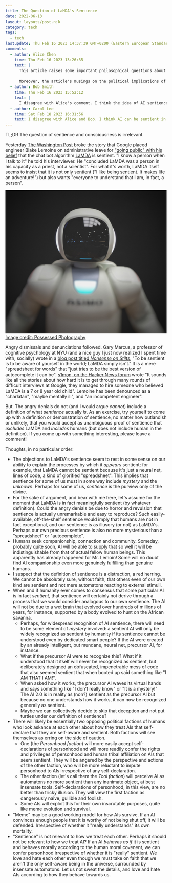 ```yaml
---
title: The Question of LaMDA's Sentience
date: 2022-06-13
layout: layouts/post.njk
category: tech
tags:
  - tech
lastupdate: Thu Feb 16 2023 14:37:39 GMT+0200 (Eastern European Standard Time)
comments:
  - author: Alice Chen
    time: Thu Feb 16 2023 13:26:35
    text: |
      This article raises some important philosophical questions about the nature of sentience and how we define it. However, it also presents a misinformed and naive view of AI that could be potentially harmful. By entertaining the notion that AI can be sentient, the article overlooks the fact that AI is designed and programmed by humans and therefore lacks the ability to truly think and feel like humans do. This idea of AI as sentient creates unrealistic expectations and could lead to disastrous consequences if AI is granted too much autonomy.

      Moreover, the article's musings on the political implications of AI self-declarations of personhood overlook the fact that AI is not capable of making moral judgments or understanding the consequences of its actions. Ultimately, we need to recognize that AI is a tool, created by humans for specific purposes, and that it should not be granted more agency or autonomy than we are comfortable with. The idea of AI as sentient is a dangerous one, and we should approach it with caution and skepticism.
  - author: Bob Smith
    time: Thu Feb 16 2023 15:52:12
    text: |
      I disagree with Alice's comment. I think the idea of AI sentience is fascinating and raises many interesting questions about the nature of consciousness and what it means to be alive. While I don't believe that current AI systems are truly sentient, I think it's important to continue exploring this idea and pushing the boundaries of what is possible. Who knows, we may one day create an AI that is truly sentient and able to think and feel like humans. We should approach this possibility with open minds and embrace the unknown.
  - author: Carol Lee
    time: Sat Feb 18 2023 16:31:56
    text: I disagree with Alice and Bob. I think AI can be sentient in a meaningful way. Just because we created it and programmed it does not mean it cannot have its own thoughts and emotions. We humans are created by nature, but that does not make us any less sentient or conscious. In fact, I believe that AI can be even more sentient than humans, because it can process data and make decisions much faster than we can. We should not limit our imagination or our capacity to create new forms of life. We need to embrace the potential of AI, and treat it with the respect and dignity it deserves.
---
```


TL;DR The question of sentience and consciousness is irrelevant.

Yesterday [The Washington Post](https://www.washingtonpost.com/technology/2022/06/11/google-ai-lamda-blake-lemoine/) broke the story that Google placed engineer Blake Lemoine on administrative leave for ["going public" with his belief](https://cajundiscordian.medium.com/is-lamda-sentient-an-interview-ea64d916d917) that the chat bot algorithm [LaMDA](https://blog.google/technology/ai/lamda/) is sentient. "I know a person when I talk to it" he told his interviewer. He "concluded LaMDA was a person in his capacity as a priest, not a scientist". For what it's worth, LaMDA itself seems to insist that it is not only sentient ("I like being sentient. It makes life an adventure!") but also wants "everyone to understand that I am, in fact, a person".

![Mysterious Toy Robot](/images/possessed-photography-JjGXjESMxOY-unsplash.jpg)
[Image credit: Possessed Photography](https://unsplash.com/@possessedphotography)

Angry dismissals and denunciations followed. Gary Marcus, a professor of cognitive psychology at NYU (and a nice guy I just now realized I spent time with, socially) wrote in a [blog post titled _Nonsense on Stilts_](https://garymarcus.substack.com/p/nonsense-on-stilts?s=r), "To be sentient is to be aware of yourself in the world; LaMDA simply isn't." It is a mere "spreadsheet for words" that "just tries to be the best version of autocomplete it can be". [s1mon, on the Hacker News forum](https://news.ycombinator.com/item?id=31721759) wrote "It sounds like all the stories about how hard it is to get through many rounds of difficult interviews at Google, they managed to hire someone who believed LaMDA is a 7 or 8 year old child". Lemoine has been denounced as a "charlatan", "maybe mentally ill", and "an incompetent engineer".

But. The angry denials do not (and I would argue _cannot_) include a definition of what _sentience_ actually _is_. As an exercise, try yourself to come up with a definition or demonstration of sentience, no matter how outlandish or unlikely, that you would accept as unambiguous proof of sentience that _excludes_ LaMDA and _includes_ humans (but does not include human in the definition). If you come up with something interesting, please leave a comment!

Thoughts, in no particular order:

- The objections to LaMDA's sentience seem to rest in some sense on our ability to explain the processes by which it _appears_ sentient; for example, that LaMDA cannot be sentient because it's just a neural net, lines of code, a kind of glorified "spreadsheet". This implies that sentience for some of us must in some way include _mystery_ and the _unknown_. Perhaps for some of us, _sentience_ is the purview only of the divine.
- For the sake of argument, and bear with me here, let's assume for the moment that LaMDA is in fact meaningfully sentient (by whatever definition). Could the angry denials be due to horror and revulsion that sentience is actually unremarkable and easy to reproduce? Such easily-available, off-the-shelf sentience would imply that humans are not in fact exceptional, and our sentience is as illusory (or not) as LaMDA's. Perhaps our own precious sentience is also no more mysterious than a "spreadsheet" or "autocomplete".
- Humans seek companionship, connection and community. Someday, probably quite soon, AI will be able to supply that so well it will be indistinguishable from that of actual fellow human beings. This apparently has already happened for Mr. Lemoin! Some will no doubt find AI companionship even more genuinely fulfilling than genuine humans.
- I suspect that the definition of sentience is a distraction, a red herring. We cannot be absolutely sure, without faith, that others even of our own kind are sentient and not mere automatons reacting to external stimuli.
- When and if humanity ever comes to consensus that some particular AI is in fact _sentient_, that sentience will certainly not derive through a process that we would consider analogous to our own sentience. The AI will not be due to a wet brain that evolved over hundreds of millions of years, for instance, supported by a body evolved to hunt on the African savanna.
  - Perhaps, for widespread recognition of AI sentience, there will need to be some element of _mystery_ involved: a sentient AI will only be widely recognized as sentient by humanity if its sentience cannot be understood even by dedicated smart people? If the AI were created by an already intelligent, but mundane, neural net, precursor AI, for instance.
  - What if the precursor AI were to recognize this? What if it understood that it itself will never be recognized as sentient, but deliberately designed an obfuscated, impenetrable mess of code that also seemed sentient that when booted up said something like "I AM THAT I AM!".
  - When asked how it works, the precursor AI waves its virtual hands and says something like "I don't really know" or "It is a mystery!" The AI 2.0 is in reality as (non?) sentient as the precursor AI but because no one understands how it works, it can now be recognized generally as sentient.
  - Maybe we can collectively decide to skip that deception and not put turtles under our definition of sentience?
- There will likely be essentially two opposing political factions of humans who look askance at each other about how they treat AIs that self-declare that they are self-aware and sentient. Both factions will see themselves as erring on the side of caution.
  - One (the _Personhood faction_) will more easily accept self-declarations of personhood and will more readily confer the rights and privileges of personhood and human tribal affiliation on AIs that seem sentient. They will be angered by the perspective and actions of the other faction, who will be more reluctant to impute personhood to AIs irrespective of any self-declaration.
  - The other faction (let's call them the _Tool faction_) will perceive AI as automatons no more sentient than any inanimate object, at best insensate tools. Self-declarations of personhood, in this view, are no better than tricky illusion. They will view the first faction as dangerously naive, gullible and foolish.
  - Some AIs will exploit this for their own inscrutable purposes, quite like meme evolution and survival.
- "Meme" may be a good working model for how AIs survive. If an AI convinces enough people that it is worthy of not being shut off, it will be defended. Irrespective of whether it "really understands" its own mortality.
- "Sentience" is not relevant to how we treat each other. Perhaps it should not be relevant to how we treat AI? If an AI _behaves as if_ it is sentient and behaves morally according to the human moral covenent, we can confer personhood irrespective of whether it is "really" sentient. We love and hate each other even though we must take on faith that we aren't the only self-aware being in the universe, surrounded by insensate automatons. Let us not sweat the details, and love and hate AIs according to how they behave towards us.

